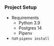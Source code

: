 ### Project Setup
* Requirements
  * Python 3.9
  * Postgres 14
  * Pipenv
* run 
``pipenv install``
